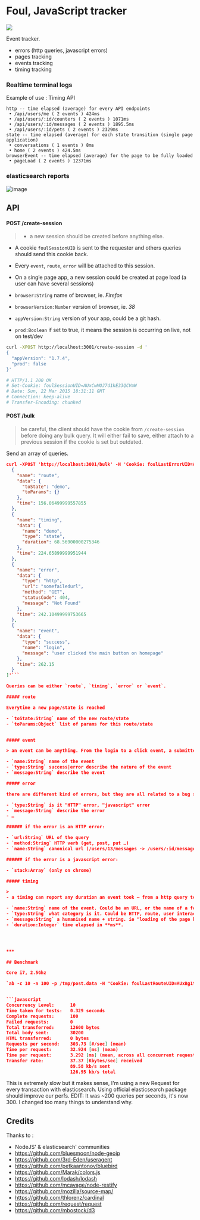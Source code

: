 # Foul, JavaScript tracker

[![](http://www.commitstrip.com/wp-content/uploads/2015/03/Strip-Debug-mail-650-finalenglish1.jpg)](http://www.commitstrip.com/en/2015/03/23/brace-yourself-debug-is-coming/)

Event tracker.

 - errors (http queries, javascript errors)
 - pages tracking
 - events tracking
 - timing tracking


### Realtime terminal logs


Example of use : Timing API

```
http -- time elapsed (average) for every API endpoints
 • /api/users/me ( 2 events ) 424ms
 • /api/users/:id/counters ( 2 events ) 1071ms
 • /api/users/:id/messages ( 2 events ) 1895.5ms
 • /api/users/:id/pets ( 2 events ) 2329ms
state -- time elapsed (average) for each state transition (single page application)
 • conversations ( 1 events ) 8ms
 • home ( 2 events ) 424.5ms
browserEvent -- time elapsed (average) for the page to be fully loaded
 • pageLoad ( 2 events ) 12371ms
 ```


### elasticsearch reports

![image](http://s21.postimg.org/7hyl5we1j/Screen_Shot_2015_04_12_at_12_14_03.png)

## API

#### POST /create-session

> - a new session should be created before anything else.
- A cookie `foulSessionUID` is sent to the requester and others queries should send this cookie back.
- Every `event`, `route`, `error` will be attached to this session.
- On a single page app, a new session could be created at page load (a user can have several sessions)

- `browser:String` name of browser, ie. _Firefox_
- `browserVersion:Number` version of browser, ie. _38_
- `appVersion:String` version of your app, could be a git hash.
- `prod:Boolean` if set to true, it means the session is occurring on live, not on test/dev

```bash
curl -XPOST http://localhost:3001/create-session -d '
{
  "appVersion": "1.7.4",
  "prod": false
}'

# HTTP/1.1 200 OK
# Set-Cookie: foulSessionUID=AUxCwMOJ7d1kE33QCVmW
# Date: Sun, 22 Mar 2015 18:31:11 GMT
# Connection: keep-alive
# Transfer-Encoding: chunked
```

#### POST /bulk

> be careful, the client should have the cookie from `/create-session` before doing any bulk query. It will either fail to save, either attach to a previous session if the cookie is set but outdated.

Send an array of queries.

```json
curl -XPOST 'http://localhost:3001/bulk' -H 'Cookie: foulLastErrorUID=AUzbnOm5iK_-ftvT9JT1;' --data-binary '[
  {
    "name": "route",
    "data": {
      "toState": "demo",
      "toParams": {}
    },
    "time": 156.06499999557855
  },
  {
    "name": "timing",
    "data": {
      "name": "demo",
      "type": "state",
      "duration": 68.56900000275346
    },
    "time": 224.65899999951944
  },
  {
    "name": "error",
    "data": {
      "type": "http",
      "url": "somefailedurl",
      "method": "GET",
      "statusCode": 404,
      "message": "Not Found"
    },
    "time": 242.10499999753665
  },
  {
    "name": "event",
    "data": {
      "type": "success",
      "name": "login",
      "message": "user clicked the main button on homepage"
    },
    "time": 262.15
  }
]'```

Queries can be either `route`, `timing`, `error` or `event`.

##### route

Everytime a new page/state is reached

- `toState:String` name of the new route/state
- `toParams:Object` list of params for this route/state


##### event

> an event can be anything. From the login to a click event, a submitted form …

- `name:String` name of the event
- `type:String` success|error describe the nature of the event
- `message:String` describe the event

##### error

there are different kind of errors, but they are all related to a bug somewhere.

- `type:String` is it "HTTP" error, "javascript" error
- `message:String` describe the error
- …

###### if the error is an HTTP error:

- `url:String` URL of the query
- `method:String` HTTP verb (get, post, put …)
- `name:String` canonical url (/users/13/messages -> /users/:id/messages)

###### if the error is a javascript error:

- `stack:Array` (only on chrome)

##### timing

>
- a timing can report any duration an event took — from a http query to how long the user took to fill in the form

- `name:String` name of the event. Could be an URL, or the name of a form, etc.
- `type:String` what category is it. Could be HTTP, route, user interaction, etc.
- `message:String` a humanised name + string. ie "loading of the page http://example.com/api/"
- `duration:Integer` time elapsed in **ms**.




***

## Benchmark

Core i7, 2.5Ghz

`ab -c 10 -n 100 -p /tmp/post.data -H "Cookie: foulLastRouteUID=AUxBg1tn7d1kE33QCVgx; foulSessionUID=AUxhaEB-7d1kE33QCVyJ; foulLastErrorUID=AUxBiHf57d1kE33QCVg1;" http://127.0.0.1:3001/create-route`


```javascript
Concurrency Level:      10
Time taken for tests:   0.329 seconds
Complete requests:      100
Failed requests:        0
Total transferred:      12600 bytes
Total body sent:        30200
HTML transferred:       0 bytes
Requests per second:    303.73 [#/sec] (mean)
Time per request:       32.924 [ms] (mean)
Time per request:       3.292 [ms] (mean, across all concurrent requests)
Transfer rate:          37.37 [Kbytes/sec] received
                        89.58 kb/s sent
                        126.95 kb/s total
```

This is extremely slow but it makes sense, I'm using a new Request for every transaction with elasticsearch. Using official elasticsearch package should improve our perfs.
EDIT: It was ~200 queries per seconds, it's now 300. I changed too many things to understand why.

## Credits

Thanks to :
- NodeJS' & elasticsearch' communities
- https://github.com/bluesmoon/node-geoip
- https://github.com/3rd-Eden/useragent
- https://github.com/petkaantonov/bluebird
- https://github.com/Marak/colors.js
- https://github.com/lodash/lodash
- https://github.com/mcavage/node-restify
- https://github.com/mozilla/source-map/
- https://github.com/thlorenz/cardinal
- https://github.com/request/request
- https://github.com/mbostock/d3
